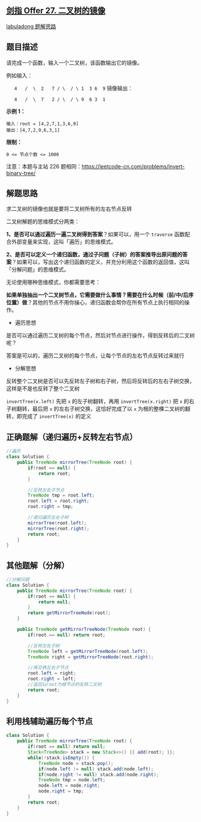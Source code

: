 ## [剑指 Offer 27. 二叉树的镜像](https://leetcode.cn/problems/er-cha-shu-de-jing-xiang-lcof/)

[labuladong 题解](https://labuladong.github.io/article/slug.html?slug=er-cha-shu-de-jing-xiang-lcof)[思路](https://leetcode.cn/problems/er-cha-shu-de-jing-xiang-lcof/description/#)



## 题目描述

请完成一个函数，输入一个二叉树，该函数输出它的镜像。

例如输入：

`   4   /  \  2   7 / \  / \ 1  3 6  9`
镜像输出：

```
   4   /  \  7   2 / \  / \ 9  6 3  1
```

 

**示例 1：**

```
输入：root = [4,2,7,1,3,6,9]
输出：[4,7,2,9,6,3,1]
```

 

**限制：**

```
0 <= 节点个数 <= 1000
```

注意：本题与主站 226 题相同：https://leetcode-cn.com/problems/invert-binary-tree/



## 解题思路

求二叉树的镜像也就是要将二叉树所有的左右节点反转



二叉树解题的思维模式分两类：

**1、是否可以通过遍历一遍二叉树得到答案**？如果可以，用一个 `traverse` 函数配合外部变量来实现，这叫「遍历」的思维模式。

**2、是否可以定义一个递归函数，通过子问题（子树）的答案推导出原问题的答案**？如果可以，写出这个递归函数的定义，并充分利用这个函数的返回值，这叫「分解问题」的思维模式。

无论使用哪种思维模式，你都需要思考：

**如果单独抽出一个二叉树节点，它需要做什么事情？需要在什么时候（前/中/后序位置）做**？其他的节点不用你操心，递归函数会帮你在所有节点上执行相同的操作。



* 遍历思想

是否可以通过遍历二叉树的每个节点，然后对节点进行操作，得到反转后的二叉树呢？

答案是可以的，遍历二叉树的每个节点，让每个节点的左右节点反转过来就行



* 分解思想

反转整个二叉树是否可以先反转左子树和右子树，然后将反转后的左右子树交换，这样是不是也反转了整个二叉树

`invertTree(x.left)` 先把 `x` 的左子树翻转，再用 `invertTree(x.right)` 把 `x` 的右子树翻转，最后把 `x` 的左右子树交换，这恰好完成了以 `x` 为根的整棵二叉树的翻转，即完成了 `invertTree(x)` 的定义







## 正确题解（递归遍历+反转左右节点）

`````java
//遍历
class Solution {
    public TreeNode mirrorTree(TreeNode root) {
        if(root == null) {
            return root;
        }

        //反转左右子节点
        TreeNode tmp = root.left;
        root.left = root.right;
        root.right = tmp;

        //递归遍历左右子树
        mirrorTree(root.left);
        mirrorTree(root.right);
        return root;
    }
}
`````







## 其他题解（分解）

````java
//分解问题
class Solution {
    public TreeNode mirrorTree(TreeNode root) {
        if(root == null) {
            return null;
        }
        return getMirrorTreeNode(root);
    }

    public TreeNode getMirrorTreeNode(TreeNode root) {
        if(root == null) return root;

        //反转左右子树
        TreeNode left = getMirrorTreeNode(root.left);
        TreeNode right = getMirrorTreeNode(root.right);

        //再交换左右子节点
        root.left = right;
        root.right = left;
        //返回以root为根节点的反转二叉树
        return root;
    }
}
````



## 利用栈辅助遍历每个节点

````java
class Solution {
    public TreeNode mirrorTree(TreeNode root) {
        if(root == null) return null;
        Stack<TreeNode> stack = new Stack<>() {{ add(root); }};
        while(!stack.isEmpty()) {
            TreeNode node = stack.pop();
            if(node.left != null) stack.add(node.left);
            if(node.right != null) stack.add(node.right);
            TreeNode tmp = node.left;
            node.left = node.right;
            node.right = tmp;
        }
        return root;
    }
}
````

